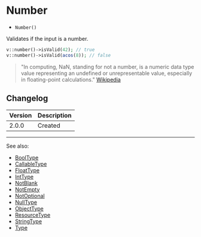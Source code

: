 # Number

- `Number()`

Validates if the input is a number.

```php
v::number()->isValid(42); // true
v::number()->isValid(acos(8)); // false
```

> "In computing, NaN, standing for not a number, is a numeric data type value
> representing an undefined or unrepresentable value, especially in
> floating-point calculations." [Wikipedia](https://en.wikipedia.org/wiki/NaN)

## Changelog

Version | Description
--------|-------------
  2.0.0 | Created

***
See also:

  * [BoolType](BoolType.md)
  * [CallableType](CallableType.md)
  * [FloatType](FloatType.md)
  * [IntType](IntType.md)
  * [NotBlank](NotBlank.md)
  * [NotEmpty](NotEmpty.md)
  * [NotOptional](NotOptional.md)
  * [NullType](NullType.md)
  * [ObjectType](ObjectType.md)
  * [ResourceType](ResourceType.md)
  * [StringType](StringType.md)
  * [Type](Type.md)
